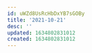 ```yaml
---
id: uWZd8UsRcHbDxYB7sGOBy
title: '2021-10-21'
desc: ''
updated: 1634802831012
created: 1634802831012
---
```


